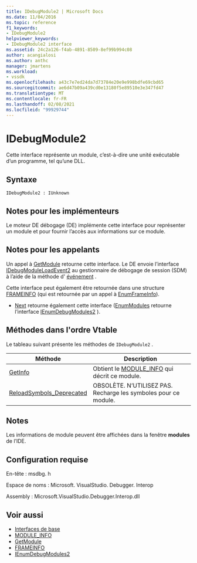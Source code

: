 ```yaml
---
title: IDebugModule2 | Microsoft Docs
ms.date: 11/04/2016
ms.topic: reference
f1_keywords:
- IDebugModule2
helpviewer_keywords:
- IDebugModule2 interface
ms.assetid: 24c2a126-f4ab-4891-8509-8ef99b994c08
author: acangialosi
ms.author: anthc
manager: jmartens
ms.workload:
- vssdk
ms.openlocfilehash: a43c7e7ed24da7d73784e20e9e998bdfe69cbd65
ms.sourcegitcommit: ae6d47b09a439cd0e13180f5e89510e3e347fd47
ms.translationtype: MT
ms.contentlocale: fr-FR
ms.lasthandoff: 02/08/2021
ms.locfileid: "99929744"
---
```

# <a name="idebugmodule2"></a>IDebugModule2
Cette interface représente un module, c’est-à-dire une unité exécutable d’un programme, tel qu’une DLL.

## <a name="syntax"></a>Syntaxe

```
IDebugModule2 : IUnknown
```

## <a name="notes-for-implementers"></a>Notes pour les implémenteurs
 Le moteur DE débogage (DE) implémente cette interface pour représenter un module et pour fournir l’accès aux informations sur ce module.

## <a name="notes-for-callers"></a>Notes pour les appelants
 Un appel à [GetModule](../../../extensibility/debugger/reference/idebugmoduleloadevent2-getmodule.md) retourne cette interface. Le DE envoie l’interface [IDebugModuleLoadEvent2](../../../extensibility/debugger/reference/idebugmoduleloadevent2.md) au gestionnaire de débogage de session (SDM) à l’aide de la méthode d' [événement](../../../extensibility/debugger/reference/idebugeventcallback2-event.md) .

 Cette interface peut également être retournée dans une structure [FRAMEINFO](../../../extensibility/debugger/reference/frameinfo.md) (qui est retournée par un appel à [EnumFrameInfo](../../../extensibility/debugger/reference/idebugthread2-enumframeinfo.md)).

- [Next](../../../extensibility/debugger/reference/ienumdebugmodules2-next.md) retourne également cette interface ([EnumModules](../../../extensibility/debugger/reference/idebugprogram2-enummodules.md) retourne l’interface [IEnumDebugModules2](../../../extensibility/debugger/reference/ienumdebugmodules2.md) ).

## <a name="methods-in-vtable-order"></a>Méthodes dans l'ordre Vtable
 Le tableau suivant présente les méthodes de `IDebugModule2` .

|Méthode|Description|
|------------|-----------------|
|[GetInfo](../../../extensibility/debugger/reference/idebugmodule2-getinfo.md)|Obtient le [MODULE_INFO](../../../extensibility/debugger/reference/module-info.md) qui décrit ce module.|
|[ReloadSymbols_Deprecated](../../../extensibility/debugger/reference/idebugmodule2-reloadsymbols-deprecated.md)|OBSOLÈTE. N’UTILISEZ PAS. Recharge les symboles pour ce module.|

## <a name="remarks"></a>Notes
 Les informations de module peuvent être affichées dans la fenêtre **modules** de l’IDE.

## <a name="requirements"></a>Configuration requise
 En-tête : msdbg. h

 Espace de noms : Microsoft. VisualStudio. Debugger. Interop

 Assembly : Microsoft.VisualStudio.Debugger.Interop.dll

## <a name="see-also"></a>Voir aussi
- [Interfaces de base](../../../extensibility/debugger/reference/core-interfaces.md)
- [MODULE_INFO](../../../extensibility/debugger/reference/module-info.md)
- [GetModule](../../../extensibility/debugger/reference/idebugmoduleloadevent2-getmodule.md)
- [FRAMEINFO](../../../extensibility/debugger/reference/frameinfo.md)
- [IEnumDebugModules2](../../../extensibility/debugger/reference/ienumdebugmodules2.md)
